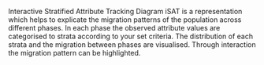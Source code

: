 Interactive Stratified Attribute Tracking Diagram
iSAT is a representation which helps to explicate the migration patterns of the population across different phases. In each phase the observed attribute values are categorised to strata according to your set criteria. The distribution of each strata and the migration between phases are visualised. Through interaction the migration pattern can be highlighted.